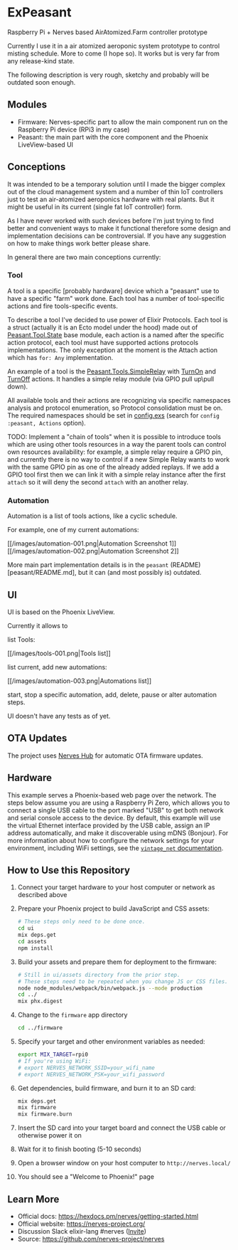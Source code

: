 # ExPeasant
Raspberry Pi + Nerves based AirAtomized.Farm controller prototype

Currently I use it in a air atomized aeroponic system prototype to control misting schedule. More to come (I hope so).
It works but is very far from any release-kind state.

The following description is very rough, sketchy and probably will be outdated soon enough.

## Modules

- Firmware: Nerves-specific part to allow the main component run on the Raspberry Pi device (RPi3 in my case)
- Peasant: the main part with the core component and the Phoenix LiveView-based UI

## Conceptions
It was intended to be a temporary solution until I made the bigger complex out of the cloud management system and a number of thin IoT controllers just to test an air-atomized aeroponics hardware with real plants. But it might be useful in its current (single fat IoT controller) form.

As I have never worked with such devices before I'm just trying to find better and convenient ways to make it functional therefore some design and implementation decisions can be controversial. If you have any suggestion on how to make things work better please share.

In general there are two main conceptions currently:

### Tool
A tool is a specific [probably hardware] device which a "peasant" use to have a specific "farm" work done. Each tool has a number of tool-specific actions and fire tools-specific events.

To describe a tool I've decided to use power of Elixir Protocols. Each tool is a struct (actually it is an Ecto model under the hood) made out of [Peasant.Tool.State](peasant/lib/peasant/tool/state.ex) base module, each action is a named after the specific action protocol, each tool must have supported actions protocols implementations. The only exception at the moment is the Attach action which has `for: Any` implementation.

An example of a tool is the [Peasant.Tools.SimpleRelay](peasant/lib/peasant/tools/simple_relay.ex) with [TurnOn](peasant/lib/peasant/tools/simple_relay/action/turn_on.ex) and [TurnOff](peasant/lib/peasant/tools/simple_relay/action/turn_off.ex) actions. It handles a simple relay module (via GPIO pull up\pull down).

All available tools and their actions are recognizing via specific namespaces analysis and protocol enumeration, so Protocol consolidation must be on. The required namespaces should be set in [config.exs](peasant/config/config.exs) (search for `config :peasant, Actions` option).

TODO: Implement a "chain of tools" when it is possible to introduce tools which are using other tools resources in a way the parent tools can control own resources availability: for example, a simple relay require a GPIO pin, and currently there is no way to control if a new Simple Relay wants to work with the same GPIO pin as one of the already added replays. If we add a GPIO tool first then we can link it with a simple relay instance after the first `attach` so it will deny the second `attach` with an another relay.

### Automation

Automation is a list of tools actions, like a cyclic schedule. 

For example, one of my current automations:

[[/images/automation-001.png|Automation Screenshot 1]]
[[/images/automation-002.png|Automation Screenshot 2]]


More main part implementation details is in the `peasant` (README)[peasant/README.md], but it can (and most possibly is) outdated.

## UI
UI is based on the Phoenix LiveView. 

Currently it allows to 

list Tools:

[[/images/tools-001.png|Tools list]]

list current, add new automations:

[[/images/automation-003.png|Automations list]]

start, stop a specific automation, add, delete, pause or alter automation steps.

UI doesn't have any tests as of yet.

## OTA Updates

The project uses [Nerves Hub](https://www.nerves-hub.org/) for automatic OTA firmware updates.

## Hardware

This example serves a Phoenix-based web page over the network. The steps below
assume you are using a Raspberry Pi Zero, which allows you to connect a single
USB cable to the port marked "USB" to get both network and serial console
access to the device. By default, this example will use the virtual Ethernet
interface provided by the USB cable, assign an IP address automatically, and
make it discoverable using mDNS (Bonjour). For more information about how to
configure the network settings for your environment, including WiFi settings,
see the [`vintage_net` documentation](https://hexdocs.pm/vintage_net/).

## How to Use this Repository

1. Connect your target hardware to your host computer or network as described
   above
2. Prepare your Phoenix project to build JavaScript and CSS assets:

    ```bash
    # These steps only need to be done once.
    cd ui
    mix deps.get
    cd assets
    npm install
    ```

3. Build your assets and prepare them for deployment to the firmware:

    ```bash
    # Still in ui/assets directory from the prior step.
    # These steps need to be repeated when you change JS or CSS files.
    node node_modules/webpack/bin/webpack.js --mode production
    cd ../
    mix phx.digest
    ```

4. Change to the `firmware` app directory

    ```bash
    cd ../firmware
    ```

5. Specify your target and other environment variables as needed:

    ```bash
    export MIX_TARGET=rpi0
    # If you're using WiFi:
    # export NERVES_NETWORK_SSID=your_wifi_name
    # export NERVES_NETWORK_PSK=your_wifi_password
    ```

6. Get dependencies, build firmware, and burn it to an SD card:

    ```bash
    mix deps.get
    mix firmware
    mix firmware.burn
    ```

7. Insert the SD card into your target board and connect the USB cable or otherwise power it on
8. Wait for it to finish booting (5-10 seconds)
9. Open a browser window on your host computer to `http://nerves.local/`
10. You should see a "Welcome to Phoenix!" page

[Phoenix Framework]: http://www.phoenixframework.org/
[Poncho Projects]: http://embedded-elixir.com/post/2017-05-19-poncho-projects/

## Learn More

* Official docs: https://hexdocs.pm/nerves/getting-started.html
* Official website: https://nerves-project.org/
* Discussion Slack elixir-lang #nerves ([Invite](https://elixir-slackin.herokuapp.com/))
* Source: https://github.com/nerves-project/nerves
